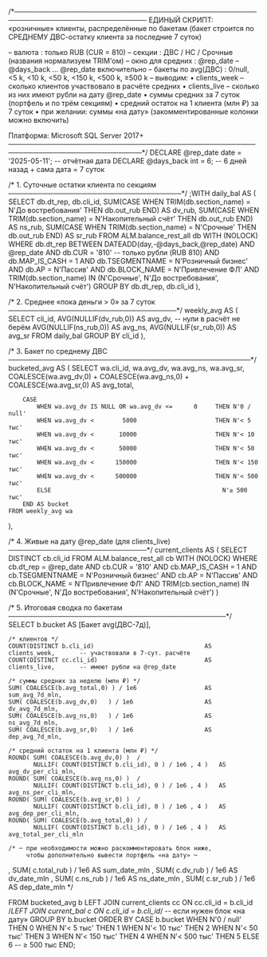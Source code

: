 /*─────────────────────────────────────────────────────────────────────────────
   ЕДИНЫЙ СКРИПТ: «розничные» клиенты, распределённые по бакетам
   (бакет строится по СРЕДНЕМУ ДВС-остатку клиента за последние 7 суток)

   – валюта                 : только RUB  (CUR = 810)
   – секции                 : ДВС / НС / Срочные  (названия нормализуем TRIM’ом)
   – окно для средних       : @rep_date – @days_back … @rep_date  включительно
   – бакеты по avg(ДВС)     : 0/null, <5 k, <10 k, <50 k, <150 k, <500 k, ≥500 k
   – выводим:
        • clients_week      – сколько клиентов участвовало в расчёте средних
        • clients_live      – сколько из них имеют рубли на дату @rep_date
        • суммы средних за 7 суток  (портфель и по трём секциям)
        • средний остаток на 1 клиента (млн ₽) за 7 суток
        • при желании: суммы «на дату»  (закомментированные колонки можно включить)

   Платформа: Microsoft SQL Server 2017+
─────────────────────────────────────────────────────────────────────────────*/
DECLARE @rep_date  date = '2025-05-11';  -- отчётная дата
DECLARE @days_back int  = 6;             -- 6 дней назад + сама дата = 7 суток

/* 1. Суточные остатки клиента по секциям ───────────────────────────────────*/
;WITH daily_bal AS (
    SELECT
        db.dt_rep,
        db.cli_id,
        SUM(CASE WHEN TRIM(db.section_name) = N'До востребования'   THEN db.out_rub END) AS dv_rub,
        SUM(CASE WHEN TRIM(db.section_name) = N'Накопительный счёт' THEN db.out_rub END) AS ns_rub,
        SUM(CASE WHEN TRIM(db.section_name) = N'Срочные'            THEN db.out_rub END) AS sr_rub
    FROM ALM.balance_rest_all db WITH (NOLOCK)
    WHERE db.dt_rep BETWEEN DATEADD(day,-@days_back,@rep_date) AND @rep_date
      AND db.CUR          = '810'                      -- только рубли (RUB 810)
      AND db.MAP_IS_CASH  = 1
      AND db.TSEGMENTNAME = N'Розничный бизнес'
      AND db.AP           = N'Пассив'
      AND db.BLOCK_NAME   = N'Привлечение ФЛ'
      AND TRIM(db.section_name) IN (N'Срочные',
                                    N'До востребования',
                                    N'Накопительный счёт')
    GROUP BY db.dt_rep, db.cli_id
),

/* 2. Среднее «пока деньги > 0» за 7 суток ──────────────────────────────────*/
weekly_avg AS (
    SELECT
        cli_id,
        AVG(NULLIF(dv_rub,0)) AS avg_dv,   -- нули в расчёт не берём
        AVG(NULLIF(ns_rub,0)) AS avg_ns,
        AVG(NULLIF(sr_rub,0)) AS avg_sr
    FROM daily_bal
    GROUP BY cli_id
),

/* 3. Бакет по среднему ДВС ─────────────────────────────────────────────────*/
bucketed_avg AS (
    SELECT
        wa.cli_id,
        wa.avg_dv,
        wa.avg_ns,
        wa.avg_sr,
        COALESCE(wa.avg_dv,0) + COALESCE(wa.avg_ns,0) + COALESCE(wa.avg_sr,0) AS avg_total,

        CASE
            WHEN wa.avg_dv IS NULL OR wa.avg_dv <=      0     THEN N'0 / null'
            WHEN wa.avg_dv <        5000                      THEN N'< 5 тыс'
            WHEN wa.avg_dv <       10000                      THEN N'< 10 тыс'
            WHEN wa.avg_dv <       50000                      THEN N'< 50 тыс'
            WHEN wa.avg_dv <      150000                      THEN N'< 150 тыс'
            WHEN wa.avg_dv <      500000                      THEN N'< 500 тыс'
            ELSE                                                N'≥ 500 тыс'
        END AS bucket
    FROM weekly_avg wa
),

/* 4. Живые на дату @rep_date (для clients_live) ────────────────────────────*/
current_clients AS (
    SELECT DISTINCT cb.cli_id
    FROM ALM.balance_rest_all cb WITH (NOLOCK)
    WHERE cb.dt_rep       = @rep_date
      AND cb.CUR          = '810'
      AND cb.MAP_IS_CASH  = 1
      AND cb.TSEGMENTNAME = N'Розничный бизнес'
      AND cb.AP           = N'Пассив'
      AND cb.BLOCK_NAME   = N'Привлечение ФЛ'
      AND TRIM(cb.section_name) IN (N'Срочные',
                                    N'До востребования',
                                    N'Накопительный счёт')
)

/* 5. Итоговая сводка по бакетам ────────────────────────────────────────────*/
SELECT
    b.bucket                                               AS [Бакет avg(ДВС-7д)],

    /* клиентов */
    COUNT(DISTINCT b.cli_id)                               AS clients_week,       -- участвовали в 7-сут. расчёте
    COUNT(DISTINCT cc.cli_id)                              AS clients_live,       -- имеют рубли на @rep_date

    /* суммы средних за неделю (млн ₽) */
    SUM( COALESCE(b.avg_total,0) ) / 1e6                   AS sum_avg_7d_mln,
    SUM( COALESCE(b.avg_dv,0)   ) / 1e6                    AS dv_avg_7d_mln,
    SUM( COALESCE(b.avg_ns,0)   ) / 1e6                    AS ns_avg_7d_mln,
    SUM( COALESCE(b.avg_sr,0)   ) / 1e6                    AS dep_avg_7d_mln,

    /* средний остаток на 1 клиента (млн ₽) */
    ROUND( SUM( COALESCE(b.avg_dv,0) )  /
           NULLIF( COUNT(DISTINCT b.cli_id), 0 ) / 1e6 , 4 )   AS avg_dv_per_cli_mln,
    ROUND( SUM( COALESCE(b.avg_ns,0) )  /
           NULLIF( COUNT(DISTINCT b.cli_id), 0 ) / 1e6 , 4 )   AS avg_ns_per_cli_mln,
    ROUND( SUM( COALESCE(b.avg_sr,0) )  /
           NULLIF( COUNT(DISTINCT b.cli_id), 0 ) / 1e6 , 4 )   AS avg_dep_per_cli_mln,
    ROUND( SUM( COALESCE(b.avg_total,0) ) /
           NULLIF( COUNT(DISTINCT b.cli_id), 0 ) / 1e6 , 4 )   AS avg_total_per_cli_mln

    /* ─ при необходимости можно раскомментировать блок ниже,
         чтобы дополнительно вывести портфель «на дату» ─
  , SUM( c.total_rub ) / 1e6  AS sum_date_mln
  , SUM( c.dv_rub )    / 1e6  AS dv_date_mln
  , SUM( c.ns_rub )    / 1e6  AS ns_date_mln
  , SUM( c.sr_rub )    / 1e6  AS dep_date_mln
    */

FROM bucketed_avg b
LEFT JOIN current_clients cc ON cc.cli_id = b.cli_id
/*LEFT JOIN current_bal c     ON c.cli_id = b.cli_id*/   -- если нужен блок «на дату»
GROUP BY b.bucket
ORDER BY
    CASE b.bucket
        WHEN N'0 / null'  THEN 0
        WHEN N'< 5 тыс'   THEN 1
        WHEN N'< 10 тыс'  THEN 2
        WHEN N'< 50 тыс'  THEN 3
        WHEN N'< 150 тыс' THEN 4
        WHEN N'< 500 тыс' THEN 5
        ELSE                    6          -- ≥ 500 тыс
    END;
